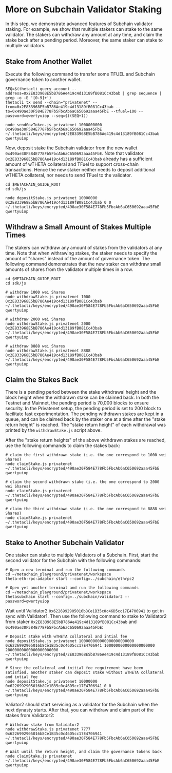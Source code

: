 # More on Subchain Validator Staking

In this step, we demonstrate advanced features of Subchain validator staking. For example, we show that multiple stakers can stake to the same validator. The stakers can withdraw any amount at any time, and claim the stake back after a pending period. Moreover, the same staker can stake to multiple validators. 

## Stake from Another Wallet

Execute the following command to transfer some TFUEL and Subchain governance token to another wallet.

```shell
SEQ=$(thetacli query account --address=0x2E833968E5bB786Ae419c4d13189fB081Cc43bab | grep sequence | grep -o -E '[0-9]+')
thetacli tx send --chain="privatenet" --from=0x2E833968E5bB786Ae419c4d13189fB081Cc43bab --to=0x490ae30F584E778Fb5FbcAb6aC650692aaa45FbE --tfuel=100 --password=qwertyuiop --seq=$((SEQ+1))

node sendGovToken.js privatenet 1000000000 0x490ae30F584E778Fb5FbcAb6aC650692aaa45FbE ~/.thetacli/keys/encrypted/2E833968E5bB786Ae419c4d13189fB081Cc43bab qwertyuiop
```

Now, deposit stake the Subchain validator from the new wallet `0x490ae30F584E778Fb5FbcAb6aC650692aaa45FbE`. Note that validator `0x2E833968E5bB786Ae419c4d13189fB081Cc43bab` already has a sufficient amount of wTHETA collateral and TFuel to support cross-chain transactions. Hence the new staker neither needs to deposit additional wTHETA collateral, nor needs to send TFuel to the validator.

```shell
cd $METACHAIN_GUIDE_ROOT
cd sdk/js

node depositStake.js privatenet 10000000 0x2E833968E5bB786Ae419c4d13189fB081Cc43bab 0 0 ~/.thetacli/keys/encrypted/490ae30F584E778Fb5FbcAb6aC650692aaa45FbE qwertyuiop
```

## Withdraw a Small Amount of Stakes Multiple Times

The stakers can withdraw any amount of stakes from the validators at any time. Note that when withrawing stakes, the staker needs to specify the amount of "shares" instead of the amount of governance token. The following command demonstrates that the new staker can withdraw small amounts of shares from the validator multiple times in a row.

```shell
cd $METACHAIN_GUIDE_ROOT
cd sdk/js

# withdraw 1000 wei Shares
node withdrawStake.js privatenet 1000 0x2E833968E5bB786Ae419c4d13189fB081Cc43bab ~/.thetacli/keys/encrypted/490ae30F584E778Fb5FbcAb6aC650692aaa45FbE qwertyuiop

# withdraw 2000 wei Shares
node withdrawStake.js privatenet 2000 0x2E833968E5bB786Ae419c4d13189fB081Cc43bab ~/.thetacli/keys/encrypted/490ae30F584E778Fb5FbcAb6aC650692aaa45FbE qwertyuiop

# withdraw 8888 wei Shares
node withdrawStake.js privatenet 8888 0x2E833968E5bB786Ae419c4d13189fB081Cc43bab ~/.thetacli/keys/encrypted/490ae30F584E778Fb5FbcAb6aC650692aaa45FbE qwertyuiop
```

## Claim the Stakes Back

There is a pending period between the stake withdrawal height and the block height when the withdrawn stake can be claimed back. In both the Testnet and Mainnet, the pending period is 70,000 blocks to ensure security. In the Privatenet setup, the pending period is set to 200 block to facilitate fast experimentation. The pending withdrawn stakes are kept in a queue, and can be claimed back by the staker one at a time after the "stake return height" is reached. The "stake return height" of each withdrawal was printed by the `withdrawStake.js` script above.

After the "stake return heights" of the above withdrawn stakes are reached, use the following commands to claim the stakes back:

```shell
# claim the first withdrawn stake (i.e. the one correspond to 1000 wei Shares)
node claimStake.js privatenet ~/.thetacli/keys/encrypted/490ae30F584E778Fb5FbcAb6aC650692aaa45FbE qwertyuiop

# claim the second withdrawn stake (i.e. the one correspond to 2000 wei Shares)
node claimStake.js privatenet ~/.thetacli/keys/encrypted/490ae30F584E778Fb5FbcAb6aC650692aaa45FbE qwertyuiop

# claim the third withdrawn stake (i.e. the one correspond to 8888 wei Shares)
node claimStake.js privatenet ~/.thetacli/keys/encrypted/490ae30F584E778Fb5FbcAb6aC650692aaa45FbE qwertyuiop
```

## Stake to Another Subchain Validator

One staker can stake to multiple Validators of a Subchain. First, start the second validator for the Subchain with the following commands:

```shell
# Open a new terminal and run the following commands
cd ~/metachain_playground/privatenet/workspace
theta-eth-rpc-adaptor start --config=../subchain/ethrpc2

# Open yet another terminal and run the following commands
cd ~/metachain_playground/privatenet/workspace
thetasubchain start --config=../subchain/validator2 --password=qwertyuiop
```

Wait until Validator2 `0x6226992905016b8Ce1B35c0c46D5cc17E4706941` to get in sync with Validator1. Then use the following command to stake to Validator2 from staker `0x2E833968E5bB786Ae419c4d13189fB081Cc43bab` and `0x490ae30F584E778Fb5FbcAb6aC650692aaa45FbE`:

```shell
# Deposit stake with wTHETA collateral and intial fee
node depositStake.js privatenet 100000000000000000000000 0x6226992905016b8Ce1B35c0c46D5cc17E4706941 1000000000000000000000 20000000000000000000000 ~/.thetacli/keys/encrypted/2E833968E5bB786Ae419c4d13189fB081Cc43bab qwertyuiop

# Since the collateral and initial fee requirement have been satisfied, another staker can deposit stake without wTHETA collateral and intial fee
node depositStake.js privatenet 10000000 0x6226992905016b8Ce1B35c0c46D5cc17E4706941 0 0 ~/.thetacli/keys/encrypted/490ae30F584E778Fb5FbcAb6aC650692aaa45FbE qwertyuiop
```

Valiator2 should start servicing as a validator for the Subchain when the next dynasty starts. After that, you can withdraw and claim part of the stakes from Validator2:

```shell
# Withdraw stake from Validator2
node withdrawStake.js privatenet 7777 0x6226992905016b8Ce1B35c0c46D5cc17E4706941 ~/.thetacli/keys/encrypted/490ae30F584E778Fb5FbcAb6aC650692aaa45FbE qwertyuiop

# Wait until the return height, and claim the governance tokens back
node claimStake.js privatenet ~/.thetacli/keys/encrypted/490ae30F584E778Fb5FbcAb6aC650692aaa45FbE qwertyuiop
```

